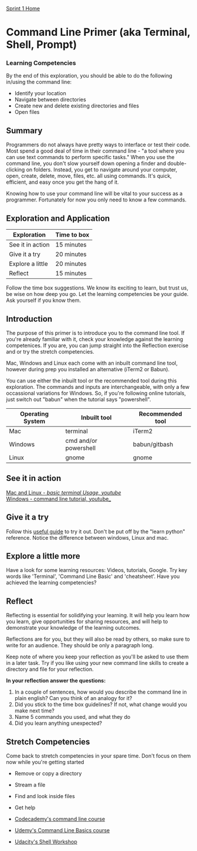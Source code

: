 [Sprint 1 Home](README.md) 

# Command Line Primer (aka Terminal, Shell, Prompt)

### Learning Competencies
By the end of this exploration, you should be able to do the following in/using the command line:
- Identify your location
- Navigate between directories
- Create new and delete existing directories and files
- Open files


## Summary
Programmers do not always have pretty ways to interface or test their code. Most spend a good deal of time in their command line - "a tool where you can use text commands to perform specific tasks." When you use the command line, you don't slow yourself down opening a finder and double-clicking on folders. Instead, you get to navigate around your computer, open, create, delete, move, files, etc. all using commands. It's quick, efficient, and easy once you get the hang of it.

Knowing how to use your command line will be vital to your success as a programmer. Fortunately for now you only need to know a few commands.

## Exploration and Application

Exploration | Time to box |
------------|----------|
See it in action | 15 minutes |
Give it a try | 20 minutes
Explore a little | 20 minutes |
Reflect | 15 minutes |

Follow the time box suggestions. We know its exciting to learn, but trust us, be wise on how deep you go. Let the learning competencies be your guide. Ask yourself if you know them.


## Introduction 
The purpose of this primer is to introduce you to the command line tool. If you're already familiar with it, check your knowledge against the learning competenices. If you are, you can jump straight into the Reflection exercise and or try the stretch competencies. 

Mac, Windows and Linux each come with an inbuilt command line tool, however during prep you installed an alternative (iTerm2 or Babun).

You can use either the inbuilt tool or the recommended tool during this exploration. The commands and inputs are interchangeable, with only a few occassional variations for Windows. So, if you're following online tutorials, just switch out "babun" when the tutorial says "powershell". 

Operating System | Inbuilt tool | Recommended tool |  
------------|----------|----------| 
Mac | terminal | iTerm2  
Windows | cmd and/or powershell | babun/gitbash  
Linux | gnome | gnome |  


## See it in action 
[Mac and Linux - _basic terminal Usage, youtube_](https://www.youtube.com/watch?v=jDINUSK7rXE&list=PLoYCgNOIyGAB_8_iq1cL8MVeun7cB6eNc&index=16)  
[Windows - command line tutorial, youtube_](https://www.youtube.com/watch?v=MBBWVgE0ewk)

## Give it a try
Follow this [useful guide](https://learnpythonthehardway.org/book/appendix-a-cli/ex1.html) to try it out. Don't be put off by the "learn python" reference. Notice the difference between windows, Linux and mac.

## Explore a little more 
Have a look for some learning resources: Videos, tutorials, Google. Try key words like 'Terminal', 'Command Line Basic' and 'cheatsheet'. Have you achieved the learning competencies? 

## Reflect
Reflecting is essential for solidifying your learning. It will help you learn how you learn, give opportunities for sharing resources, and will help to demonstrate your knowledge of the learning outcomes.

Reflections are for you, but they will also be read by others, so make sure to write for an audience. They should be only a paragraph long.

Keep note of where you keep your reflection as you'll be asked to use them in a later task. Try if you like using your new command line skills to create a directory and file for your reflection.

__In your reflection answer the questions:__
1. In a couple of sentences, how would you describe the command line in plain english? Can you think of an analogy for it? 
2. Did you stick to the time box guidelines? If not, what change would you make next time?  
3. Name 5 commands you used, and what they do 
4. Did you learn anything unexpected? 


## Stretch Competencies
Come back to stretch competencies in your spare time. Don't focus on them now while you're getting started

- Remove or copy a directory  
- Stream a file  
- Find and look inside files  
- Get help  

- [Codecademy's command line course](https://www.codecademy.com/courses/learn-the-command-line/l)  
- [Udemy's Command Line Basics course](https://www.udacity.com/course/linux-command-line-basics--ud595)  
- [Udacity's Shell Workshop](https://classroom.udacity.com/courses/ud206/lessons/1cc90ac3-c03a-43e6-8556-dcbd40dfd418/concepts/9fbb976b-dc7b-4584-a656-b05ab9d7a0c3)   
